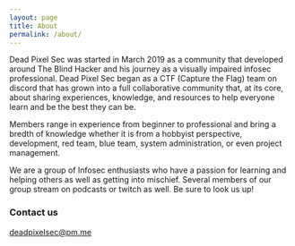 ```yaml
---
layout: page
title: About
permalink: /about/
---
```


Dead Pixel Sec was started in March 2019 as a community that developed around The Blind Hacker and his journey as a visually impaired infosec professional. Dead Pixel Sec began as a CTF (Capture the Flag) team on discord that has grown into a full collaborative community that, at its core, about sharing experiences, knowledge, and resources to help everyone learn and be the best they can be. 

Members range in experience from beginner to professional and bring a bredth of knowledge whether it is from a hobbyist perspective, development, red team, blue team, system administration, or even project management.

We are a group of Infosec enthusiasts who have a passion for learning and helping others as well as getting into mischief.  Several members of our group stream on podcasts or twitch as well.  Be sure to look us up!

### Contact us

[deadpixelsec@pm.me](mailto:deadpixelsec@pm.me)
